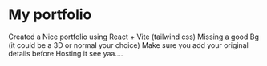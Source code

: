 # My portfolio

Created a Nice portfolio using React + Vite (tailwind css)
Missing a good Bg (it could be a 3D or normal your choice)
Make sure you add your original details before Hosting it see yaa....
